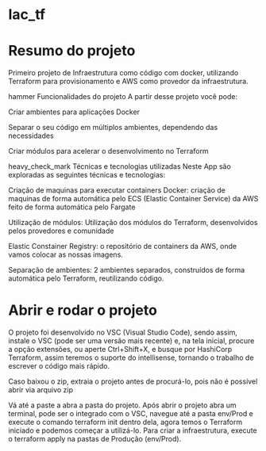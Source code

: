 # Iac_tf

# Resumo do projeto

Primeiro projeto de Infraestrutura como código com docker, utilizando Terraform para provisionamento e AWS como provedor da infraestrutura.

hammer Funcionalidades do projeto
A partir desse projeto você pode:

Criar ambientes para aplicações Docker

Separar o seu código em múltiplos ambientes, dependendo das necessidades

Criar módulos para acelerar o desenvolvimento no Terraform

heavy_check_mark Técnicas e tecnologias utilizadas
Neste App são exploradas as seguintes técnicas e tecnologias:

Criação de maquinas para executar containers Docker: criação de maquinas de forma automática pelo ECS (Elastic Container Service) da AWS feito de forma automática pelo Fargate

Utilização de módulos: Utilização dos módulos do Terraform, desenvolvidos pelos provedores e comunidade

Elastic Constainer Registry: o repositório de containers da AWS, onde vamos colocar as nossas imagens.

Separação de ambientes: 2 ambientes separados, construídos de forma automática pelo Terraform, reutilizando código.

# Abrir e rodar o projeto
O projeto foi desenvolvido no VSC (Visual Studio Code), sendo assim, instale o VSC (pode ser uma versão mais recente) e, na tela inicial, procure a opção extensões, ou aperte Ctrl+Shift+X, e busque por HashiCorp Terraform, assim teremos o suporte do intellisense, tornando o trabalho de escrever o código mais rápido.

Caso baixou o zip, extraia o projeto antes de procurá-lo, pois não é possível abrir via arquivo zip

Vá até a paste a abra a pasta do projeto. Após abrir o projeto abra um terminal, pode ser o integrado com o VSC, navegue até a pasta env/Prod e execute o comando terraform init dentro dela, agora temos o Terraform iniciado e podemos começar a utilizá-lo. Para criar a infraestrutura, execute o terraform apply na pastas de Produção (env/Prod).

